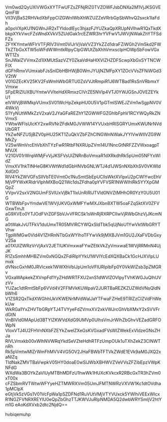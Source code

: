 Vm0wd2QyUXlVWGxXYTFwUFZsZFNjRlZ0TVZOWFJsbDNXa2M1VjJKSGVEQmFW
Vll3VjBaS2RHVkdXbFppClZGWnlWbXhWZUZZeVRrbGpSbWhvQ2sxck1IaFdh
a0poVXpKU1NGWnJiR2xTYldodlEyc3hjazFJYUZkaQpXRUpNVlhwR1QxTkdX
bkpXYkVwcFZsWndXVkV5ZUdGak1rcEZWR3hrYVFwV1JWVjNWakZhYTFSdFZs
ZFYKYmtwWFlrVTFjRlV3Vmt0VlJrVjVaVVZ3YkZZd1draFZiWGh2Vm5kd2FW
TkZTbGxXTW5oWFdWWmtkRlpyClpGWUtZbXhhVmxsclpHOWpSbFowVGxWT1Zs
SnJWalZVVmxZd1lXMUtSazVZY0ZkaVdHaHlXVlZHZDFScwpXbGxSYTNCWFlX
dGFhRmxVUmxabFJsSnlDbHBHWjB0WmJYUjNZMFpXY1ZOcVVsZFNiWGd3V2tW
V01GZEcKV25KV2FsWmhWbGRTU0ZsVVJtRmpiR1J6WTBad1RsSnVRbmxYVmxw
SFpERlZlUXBUYmtwVVlteHdXRmxzClVrZE5NVlp4VTJ0YWJGSnJOVEZEYkU1
elVWVjBWMkpVUmxSV01WcHpZekpHU0U5V1pGTmlSWEJZVm1wSgpNV0V4WkVj
S1YyNUtWMkZzV2xaV2JYaGFaREZhY1ZGWWFGZGhlbFphV1RCYWQyRkZNVmxS
YWtwWFlsUlcKY2xwRVNrZFdkM0JVWW14YVUxbHRlSGRYUmxKWUNrNVdUbGRT
YkZwNFZUSjBZV0pHU25KT1ZuQkVZbFZhClNGWnNWakJYYlVwWllVZG9WMkZy
V25wWmVrcEhVbXhTYzFwR1RtbFNXRUpZVm14U1NncGtNRFZZVWxoagpTMVJX
V21GV01rWnpWMjFvVjJKSFVsUlZNRnBoVmxaR1dXRkdhRk5pUm05NFYxWldZ
VmxXV1hkTlNHeG8KVWtWd1dGbHNVbGNLWTJ4d1JWSnNXbXhSV0VKWldXdGtO
RlV4YkZWVGFsSllVbTE0VmtOc1NuSmtSbEpUCllsWktXVlpxU2pCWlYwcEhV
MjVPYWxKRldrVlphMXBoQ21Wc1dsZFdha0pYVFVSR1NWWlhlRk5YYXpGMQpZ
VVpvV2sxV2NGUmFSVlUxVjBkT1IxUnRiRlJTVld0NVZtMHhOR0YzY0U5U01G
WTBWbFpvYmdwVE1WVjUKVGxWMFYwMXJXbnBXTW5oaFZqSktXV0ZFVGxwTmJt
aG9XVEo0YTJOdFVrZGFSbVJvVFRCSk1sWnRjRXRPClIwVjRWbGhzVjJKcmNG
a0tWakJvUTFkV1duUmxTR05MVlRCYWQxSldTbk5qUjNoU1YwVktWbGRYTVhw
TgpWMGw0Vld4V1ZHRnNTbGxWYlhoTFYwVk9jMXBJVm1GU2JXaFVDbGxyV25a
a01XUlZWRzVrVjAxV2JETlUKVmxwaFYwZEtkVkZyVmxwaE1WVjRRMnN4UjJK
R1ZsSmhhMHBZVm0xNGQxZFdiRlpYYkU1WVlYcEdXQXBaCk1GcHJXVlpLUmxk
dVNscGxhM0JRVlcxek1WWXhVblJpUm1oVFlURlplbFp0Y0VkWlZsb3pZMGRv
VGxaWApkekZXVnpFd1YyZHdWRTFXU2xnS1dWVlZOVlpyTVhKWGJuQlhUVzVv
YUZac1dtRmtSbFp6VVd4V2FFMVkKUWpaV2JURTBaREZKZUZWdVNsQldNbWh6
V1ZSR2QxTkdXWGhhUkVKWENrMVdWalJaYTFwaFZHeE9TRlZzClZVdFhWekUw
WkRGa1YxZHVTbGRpYTJ4TVYyeFdZVmxXV2xkVWJrcGhVbXMxY2xSVVFrdGtN
VnBIVld0MApUd3BTYlZKWVdXdG9UMVp0UlhsVmJrWlhZbGhvVEZadGRFOWpN
VloxVTJ4U2FHVnNXbFZEYkZwelZXeGsKVGxadFVsWlZWekExVldzeGNsZHJa
RlVLVmxkb00xWlhNVWRqYkdSeVZteHdhRTFzUmpOUk1uTXhZekZ3ClNWTnRh
Rk5pVmtwMlZrWmFhMVV4VG5OV2JHaFBWbTFTVkZWdE1EVk9aM0JXQ2xaNlZq
TldNakZMVTBaVwpkV05HY0doaE0wSlJWbXBHWVZVeVVsZFZibEpzVWpKNFdG
WXdWa3BOYkZaVlUyMTBhMDFzU1hwWk1HUXcKVkcxR2RBcGxTR3hZVm0xT00x
cFZSbmRVTWtwWFYyeHZTMWRXVm05UmJFMTNWRzVXVW1Kc1dtOVdha1pMClpX
eGtjVk5zVGs1V01VcFpWa1pSZDFNd1RuVUtVMjVTYVUxck5YWlhiVEExWlcx
R1NGZFVNRXREYlU0eQpZbGhzTTJKWVJuRlpNMDA5Q2dwbWRYSmljV2htYm1G
eAoKdXVxb2dtc2NjdQ==

hvbiqemuhp